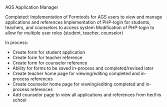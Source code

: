 AGS Application Manager

Completed:
Implementation of Formtools for AGS users to view and manage applications and references
Implementation of PHP-login for students, teachers, and counselors to access system
Modification of PHP-login to allow for multiple user roles (student, teacher, counselor)

In process:
<ul>
<li>Create form for student application</li>
<li>Create form for teacher reference</li>
<li>Create form for counselor reference</li>
<li>Ability for forms to be saved in-process and completed/revised later</li>
<li>Create teacher home page for viewing/editing completed and in-process references</li>
<li>Create counselor home page for viewing/editing completed and in-process references</li>
<li>Add counselor page to view all applications and references from her/his school</li>

